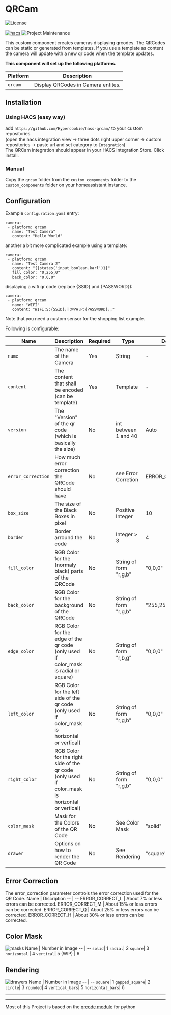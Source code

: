 # QRCam

[![License][license-shield]](LICENSE)

[![hacs][hacsbadge]][hacs]
![Project Maintenance][maintenance-shield]

This custom component creates cameras displaying qrcodes. The QRCodes can be static or generated from templates.
If you use a template as content the camera will update with a new qr code when the template updates.

**This component will set up the following platforms.**

Platform | Description
-- | --
`qrcam` | Display QRCodes in Camera entites.

## Installation


### Using HACS (easy way)

add `https://github.com/Hypercookie/hass-qrcam/` to your custom repositories <br>(open the hacs integration view -> three dots right upper corner -> custom repositories -> paste url and set category to `Integration`) <br> 
The QRCam integration should appear in your HACS Integration Store. 
Click install.
### Manual

Copy the `qrcam` folder  from the `custom_components` folder to the `custom_components` folder on your homeassistant instance.

## Configuration

Example `configuration.yaml` entry:

```
camera:
 - platform: qrcam
   name: "Test Camera"
   content: "Hello World"
```

another a bit more complicated example using a template:

```
camera:
 - platform: qrcam
   name: "Test Camera 2"
   content: "{{states('input_boolean.karl')}}"
   fill_color: "0,255,0"
   back_color: "0,0,0"
```

displaying a wifi qr code (replace {SSID} and {PASSWORD}):

```
camera:
 - platform: qrcam
   name: "WIFI"
   content: "WIFI:S:{SSID};T:WPA;P:{PASSWORD};;"
```

Note that you need a custom sensor for the shopping list example.

Following is configurable:

Name | Description |Required | Type | Default
-- | -- | -- | -- | --
`name` |The name of the Camera| Yes | String | -
`content` | The content that shall be encoded (can be template) | Yes | Template | -
`version` | The "Version" of the qr code (which is basically the size) | No | int between 1 and 40 | Auto
`error_correction` | How much error correction the QRCode should have | No | see Error Corretion | ERROR_CORRECT_M
`box_size` | The size of the Black Boxes in pixel | No | Positive Integer | 10
`border` | Border arround the code | No | Integer > 3 | 4
`fill_color`| RGB Color for the (normaly black) parts of the QRCode | No | String of form "r,g,b" | "0,0,0"
`back_color`| RGB Color for the background of the QRCode | No | String of form "r,g,b" | "255,255,255"
`edge_color`| RGB Color for the edge of the qr code (only used if color_mask is radial or square) | No | String of form "r,b,g" | "0,0,0"
`left_color`| RGB Color for the left side of the qr code (only used if color_mask is horizontal or vertical) | No | String of form "r,g,b" | "0,0,0"
`right_color`| RGB Color for the right side of the qr code (only used if color_mask is horizontal or vertical) | No | String of form "r,g,b" | "0,0,0"
`color_mask`| Mask for the Colors of the QR Code | No | See Color Mask | "solid"
`drawer` | Options on how to render the QR Code | No | See Rendering | "square"

## Error Correction
The error_correction parameter controls the error correction used for the QR Code.
Name | Discription
-- | --
ERROR_CORRECT_L | About 7% or less errors can be corrected.
ERROR_CORRECT_M | About 15% or less errors can be corrected.
ERROR_CORRECT_Q | About 25% or less errors can be corrected.
ERROR_CORRECT_H | About 30% or less errors can be corrected.

## Color Mask
![masks](https://github.com/lincolnloop/python-qrcode/blob/master/doc/color_masks.png)
Name | Number in Image
-- | --
`solid`| 1
`radial`| 2
`square`| 3
`horizontal` | 4
`vertical`| 5
 (WIP) | 6

## Rendering
![drawers](https://github.com/lincolnloop/python-qrcode/blob/master/doc/module_drawers.png)
Name | Number in Image
-- | --
`square`| 1
`gapped_square`| 2
`circle`| 3
`rounded`| 4
`vertical_bars`| 5
`horizontal_bars`| 6
***
***
Most of this Project is based on the [qrcode module](https://github.com/lincolnloop/python-qrcode) for python

[commits]: https://github.com/Hypercookie/hass-qrcam/commits/master
[hacs]: https://github.com/custom-components/hacs
[hacsbadge]: https://img.shields.io/badge/HACS-Custom-orange.svg?style=for-the-badge
[discord-shield]: https://img.shields.io/discord/330944238910963714.svg?style=for-the-badge
[license-shield]: https://img.shields.io/github/license/custom-components/blueprint.svg?style=for-the-badge
[maintenance-shield]: https://img.shields.io/badge/maintainer-%20%40Hypercookie-blue.svg?style=for-the-badge
